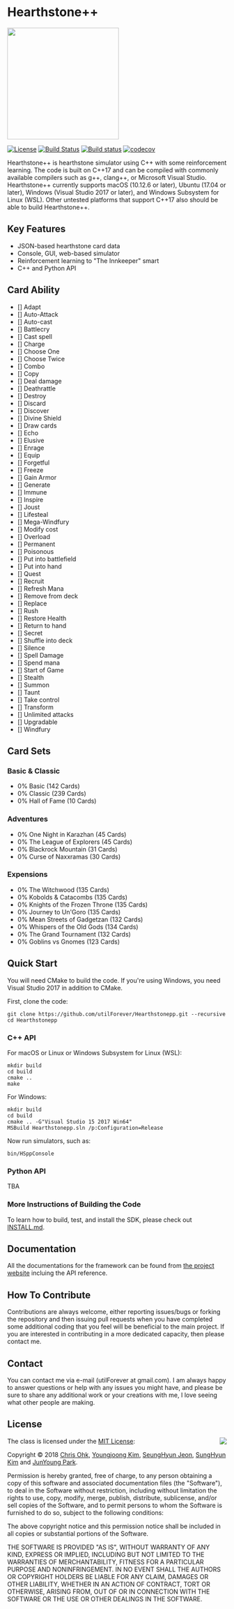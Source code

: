 # Hearthstone++

<img src="https://github.com/utilForever/Hearthstonepp/blob/master/Logo.png" align="center" width=256 height=256 />

[![License](https://img.shields.io/badge/Licence-MIT-blue.svg)](https://github.com/utilForever/Hearthstonepp/blob/master/LICENSE) [![Build Status](https://travis-ci.org/utilForever/Hearthstonepp.svg?branch=master)](https://travis-ci.org/utilForever/Hearthstonepp/branches) [![Build status](https://ci.appveyor.com/api/projects/status/github/utilForever/Hearthstonepp?branch=master&svg=true)](https://ci.appveyor.com/project/utilForever/Hearthstonepp/branch/master) [![codecov](https://codecov.io/gh/utilForever/Hearthstonepp/branch/master/graph/badge.svg)](https://codecov.io/gh/utilForever/Hearthstonepp)

Hearthstone++ is hearthstone simulator using C++ with some reinforcement learning. The code is built on C++17 and can be compiled with commonly available compilers such as g++, clang++, or Microsoft Visual Studio. Hearthstone++ currently supports macOS (10.12.6 or later), Ubuntu (17.04 or later), Windows (Visual Studio 2017 or later), and Windows Subsystem for Linux (WSL). Other untested platforms that support C++17 also should be able to build Hearthstone++.

## Key Features

- JSON-based hearthstone card data
- Console, GUI, web-based simulator
- Reinforcement learning to "The Innkeeper" smart
- C++ and Python API

## Card Ability

- [] Adapt
- [] Auto-Attack
- [] Auto-cast
- [] Battlecry
- [] Cast spell
- [] Charge
- [] Choose One
- [] Choose Twice
- [] Combo
- [] Copy
- [] Deal damage
- [] Deathrattle
- [] Destroy
- [] Discard
- [] Discover
- [] Divine Shield
- [] Draw cards
- [] Echo
- [] Elusive
- [] Enrage
- [] Equip
- [] Forgetful
- [] Freeze
- [] Gain Armor
- [] Generate
- [] Immune
- [] Inspire
- [] Joust
- [] Lifesteal
- [] Mega-Windfury
- [] Modify cost
- [] Overload
- [] Permanent
- [] Poisonous
- [] Put into battlefield
- [] Put into hand
- [] Quest
- [] Recruit
- [] Refresh Mana
- [] Remove from deck
- [] Replace
- [] Rush
- [] Restore Health
- [] Return to hand
- [] Secret
- [] Shuffle into deck
- [] Silence
- [] Spell Damage
- [] Spend mana
- [] Start of Game
- [] Stealth
- [] Summon
- [] Taunt
- [] Take control
- [] Transform
- [] Unlimited attacks
- [] Upgradable
- [] Windfury

## Card Sets

### Basic & Classic

- 0% Basic (142 Cards)
- 0% Classic (239 Cards)
- 0% Hall of Fame (10 Cards)

### Adventures

- 0% One Night in Karazhan (45 Cards)
- 0% The League of Explorers (45 Cards)
- 0% Blackrock Mountain (31 Cards)
- 0% Curse of Naxxramas (30 Cards)

### Expensions

- 0% The Witchwood (135 Cards)
- 0% Kobolds & Catacombs (135 Cards)
- 0% Knights of the Frozen Throne (135 Cards)
- 0% Journey to Un'Goro (135 Cards)
- 0% Mean Streets of Gadgetzan (132 Cards)
- 0% Whispers of the Old Gods (134 Cards)
- 0% The Grand Tournament (132 Cards)
- 0% Goblins vs Gnomes (123 Cards)

## Quick Start

You will need CMake to build the code. If you're using Windows, you need Visual Studio 2017 in addition to CMake.

First, clone the code:

```
git clone https://github.com/utilForever/Hearthstonepp.git --recursive
cd Hearthstonepp
```

### C++ API

For macOS or Linux or Windows Subsystem for Linux (WSL):

```
mkdir build
cd build
cmake ..
make
```

For Windows:

```
mkdir build
cd build
cmake .. -G"Visual Studio 15 2017 Win64"
MSBuild Hearthstonepp.sln /p:Configuration=Release
```

Now run simulators, such as:

```
bin/HSppConsole
```

### Python API

TBA

### More Instructions of Building the Code

To learn how to build, test, and install the SDK, please check out [INSTALL.md](https://github.com/utilForever/Hearthstonepp/blob/master/INSTALL.md).

## Documentation

All the documentations for the framework can be found from [the project website](https://utilforever.github.io/Hearthstonepp/) incluing the API reference.

## How To Contribute

Contributions are always welcome, either reporting issues/bugs or forking the repository and then issuing pull requests when you have completed some additional coding that you feel will be beneficial to the main project. If you are interested in contributing in a more dedicated capacity, then please contact me.

## Contact

You can contact me via e-mail (utilForever at gmail.com). I am always happy to answer questions or help with any issues you might have, and please be sure to share any additional work or your creations with me, I love seeing what other people are making.

## License

<img align="right" src="http://opensource.org/trademarks/opensource/OSI-Approved-License-100x137.png">

The class is licensed under the [MIT License](http://opensource.org/licenses/MIT):

Copyright &copy; 2018 [Chris Ohk](http://www.github.com/utilForever), [Youngjoong Kim](https://github.com/revsic), [SeungHyun Jeon](https://github.com/FuZer), [SungHyun Kim](https://github.com/devArtoria) and [JunYoung Park](https://github.com/ChalkPE).

Permission is hereby granted, free of charge, to any person obtaining a copy of this software and associated documentation files (the "Software"), to deal in the Software without restriction, including without limitation the rights to use, copy, modify, merge, publish, distribute, sublicense, and/or sell copies of the Software, and to permit persons to whom the Software is furnished to do so, subject to the following conditions:

The above copyright notice and this permission notice shall be included in all copies or substantial portions of the Software.

THE SOFTWARE IS PROVIDED "AS IS", WITHOUT WARRANTY OF ANY KIND, EXPRESS OR IMPLIED, INCLUDING BUT NOT LIMITED TO THE WARRANTIES OF MERCHANTABILITY, FITNESS FOR A PARTICULAR PURPOSE AND NONINFRINGEMENT. IN NO EVENT SHALL THE AUTHORS OR COPYRIGHT HOLDERS BE LIABLE FOR ANY CLAIM, DAMAGES OR OTHER LIABILITY, WHETHER IN AN ACTION OF CONTRACT, TORT OR OTHERWISE, ARISING FROM, OUT OF OR IN CONNECTION WITH THE SOFTWARE OR THE USE OR OTHER DEALINGS IN THE SOFTWARE.